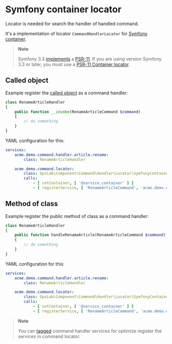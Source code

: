 Symfony container locator
=========================

Locator is needed for search the handler of handled command.

It's a implementation of locator `CommandHandlerLocator` for
[Symfony container](https://github.com/symfony/dependency-injection).

> **Note**
>
> Symfony 3.3 [implements](http://symfony.com/blog/new-in-symfony-3-3-psr-11-containers) a
> [PSR-11](https://github.com/php-fig/fig-standards/blob/master/accepted/PSR-11-container.md). If you are using version
> Symfony 3.3 or later, you must use a [PSR-11 Container locator](psr-11_container.md).

## Called object

Example register the [called object](http://php.net/manual/en/language.oop5.magic.php#object.invoke) as a command handler:

```php
class RenameArticleHandler
{
    public function __invoke(RenameArticleCommand $command)
    {
        // do something
    }
}
```

YAML configuration for this:

```yml
services:
    acme.demo.command.handler.article.rename:
        class: RenameArticleHandler

    acme.demo.command.locator:
        class: GpsLab\Component\Command\Handler\Locator\SymfonyContainerCommandHandlerLocator
        calls:
            - [ setContainer, [ '@service_container' ] ]
            - [ registerService, [ 'RenameArticleCommand', 'acme.demo.command.handler.article.rename' ] ]
```

## Method of class

Example register the public method of class as a command handler:

```php
class RenameArticleHandler
{
    public function handleRenameArticle(RenameArticleCommand $command)
    {
        // do something
    }
}
```

YAML configuration for this:

```yml
services:
    acme.demo.command.handler.article.rename:
        class: RenameArticleHandler

    acme.demo.command.locator:
        class: GpsLab\Component\Command\Handler\Locator\SymfonyContainerCommandHandlerLocator
        calls:
            - [ setContainer, [ '@service_container' ] ]
            - [ registerService, [ 'RenameArticleCommand', 'acme.demo.command.handler.article.rename', 'handleRenameArticle' ] ]
```

> **Note**
>
> You can [tagged](https://symfony.com/doc/current/service_container/tags.html) command handler services for optimize
> register the services in command locator.
